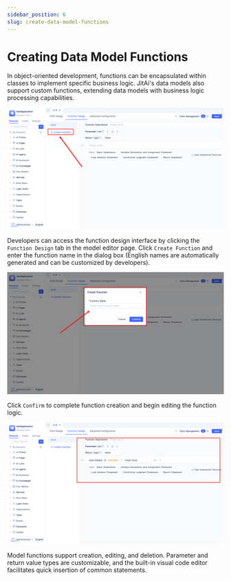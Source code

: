 ```yaml
---
sidebar_position: 6
slug: create-data-model-functions
---
```


# Creating Data Model Functions

In object-oriented development, functions can be encapsulated within classes to implement specific business logic. JitAi's data models also support custom functions, extending data models with business logic processing capabilities.

![Model Function 1](./img/model-function-1.png)

Developers can access the function design interface by clicking the `Function Design` tab in the model editor page. Click `Create Function` and enter the function name in the dialog box (English names are automatically generated and can be customized by developers).

![Model Function 2](./img/model-function-2.png)

Click `Confirm` to complete function creation and begin editing the function logic.

![Model Function 3](./img/model-function-3.png)

Model functions support creation, editing, and deletion. Parameter and return value types are customizable, and the built-in visual code editor facilitates quick insertion of common statements.